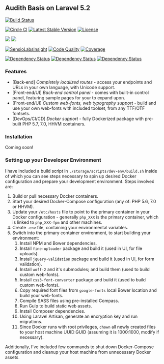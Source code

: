## Audith Basis on Laravel 5.2

[![Build Status](https://circleci.com/gh/AudithSoftworks/Basis.png?circle-token=a8a3c6fee8d17e9a55b9589a53f8cb27b0c180d3)](https://circleci.com/gh/AudithSoftworks/Basis)

[![Circle CI](https://circleci.com/gh/AudithSoftworks/Basis.svg?style=svg&circle-token=a8a3c6fee8d17e9a55b9589a53f8cb27b0c180d3)](https://circleci.com/gh/AudithSoftworks/Basis)
[![Latest Stable Version](https://poser.pugx.org/audithsoftworks/basis/v/stable.svg)](https://packagist.org/packages/audithsoftworks/basis)
[![License](https://poser.pugx.org/audithsoftworks/basis/license.svg)](https://packagist.org/packages/audithsoftworks/basis)

[![](https://images.microbadger.com/badges/version/audithsoftworks/basis.svg)](https://microbadger.com/images/audithsoftworks/basis "Docker Hub public images")
[![](https://images.microbadger.com/badges/image/audithsoftworks/basis.svg)](https://microbadger.com/images/audithsoftworks/basis "Docker Hub public images layers")

[![SensioLabsInsight](https://insight.sensiolabs.com/projects/22803477-ebe7-4906-a57c-f53bfae62ba3/mini.png)](https://insight.sensiolabs.com/projects/22803477-ebe7-4906-a57c-f53bfae62ba3)
[![Code Quality](https://scrutinizer-ci.com/g/AudithSoftworks/Basis/badges/quality-score.png?b=master)](https://scrutinizer-ci.com/g/AudithSoftworks/Basis)
[![Coverage](https://scrutinizer-ci.com/g/AudithSoftworks/Basis/badges/coverage.png?b=master)](https://scrutinizer-ci.com/g/AudithSoftworks/Basis)

[![Dependency Status](https://www.versioneye.com/user/projects/559127ee396561002000000a/badge.svg?style=flat)](https://www.versioneye.com/user/projects/559127ee396561002000000a)
[![Dependency Status](https://www.versioneye.com/user/projects/559127ef3965610029000177/badge.svg?style=flat)](https://www.versioneye.com/user/projects/559127ef3965610029000177)
[![Dependency Status](https://www.versioneye.com/user/projects/559128153965610020000024/badge.svg?style=flat)](https://www.versioneye.com/user/projects/559128153965610020000024)

### Features

* [Back-end] _Completely localized routes_ - access your endpoints and URLs in your own language, with Unicode support.
* [Front-end/UI] _Back-end control panel_ - comes with built-in control panel, featuring sample pages for your to expand upon.
* [Front-end/UI] _Custom web-fonts, web typography support_ - build and use your own web-fonts with included toolset, from any TTF/OTF fontsets.
* [DevOps/CI/CD] _Docker support_ - fully Dockerized package with pre-built PHP 5.7, 7.0, HHVM containers.

### Installation

Coming soon!

### Setting up your Developer Environment

I have included a build script in ```./storage/scripts/dev-env/build.sh``` inside of which you can see steps necessary to spin up desired Docker configuration and prepare your development environment. Steps involved are:

1. Build or pull necessary Docker containers.
2. Start your desired Docker-Compose configuration (any of: PHP 5.6, 7.0 or HHVM).
3. Update your ```/etc/hosts``` file to point to the primary container in your Docker configuration - generally ```php_XXX``` is the primary container, which is linked to ```php_XXX-fpm``` and other machines.
4. Create ```.env``` file, containing your environmental variables.
5. Switch into the primary container environment, to start building your environment:
    1. Install NPM and Bower dependencies.
    2. Install ```fine-uploader``` package and build it (used in UI, for file uploads).
    3. Install ```jquery-validation``` package and build it (used in UI, for form validation).
    4. Install ```woff-2``` and it's submodules; and build them (used to build custom web-fonts).
    5. Install ```css3-font-converter``` package and build it (used to build custom web-fonts).
    6. Copy required font files from ```google-fonts``` local Bower location and build your web-fonts.
    7. Compile SASS files using pre-installed Compass.
    8. Run Gulp to build static web assets.
    9. Install Composer dependencies.
    10. Using Laravel Artisan, generate an encryption key and run migrations.
    11. Since Docker runs with root privileges, ```chown``` all newly created files to your host machine UUID:GUID (assuming it is 1000:1000, modify if necessary).
    
Additionally, I've included few commands to shut down Docker-Compose configuration and cleanup your host machine from unnecessary Docker assets.
